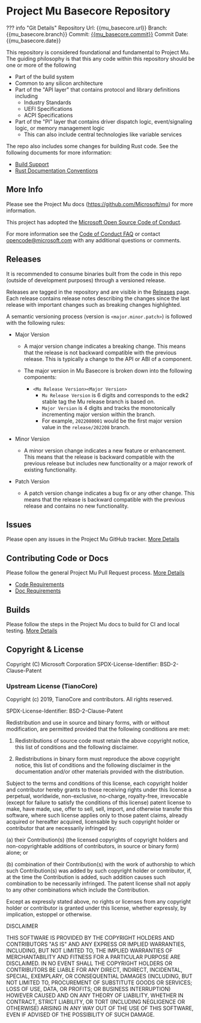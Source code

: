 # Project Mu Basecore Repository

??? info "Git Details"
    Repository Url: {{mu_basecore.url}}
    Branch:         {{mu_basecore.branch}}
    Commit:         [{{mu_basecore.commit}}]({{mu_basecore.commitlink}})
    Commit Date:    {{mu_basecore.date}}

This repository is considered foundational and fundamental to Project Mu. The
guiding philosophy is that this any code within this repository should be one or
more of the following

* Part of the build system
* Common to any silicon architecture
* Part of the "API layer" that contains protocol and library definitions
  including
  * Industry Standards
  * UEFI Specifications
  * ACPI Specifications
* Part of the "PI" layer that contains driver dispatch logic, event/signaling
  logic, or memory management logic
  * This can also include central technologies like variable services

The repo also includes some changes for building Rust code. See the following documents for more information:

- [Build Support](./Docs/rust_build.md)
- [Rust Documentation Conventions](./Docs/rust_documentation_conventions.md)

## More Info

Please see the Project Mu docs (<https://github.com/Microsoft/mu>) for more
information.

This project has adopted the [Microsoft Open Source Code of
Conduct](https://opensource.microsoft.com/codeofconduct/).

For more information see the [Code of Conduct
FAQ](https://opensource.microsoft.com/codeofconduct/faq/) or contact
[opencode@microsoft.com](mailto:opencode@microsoft.com) with any additional
questions or comments.

## Releases

It is recommended to consume binaries built from the code in this repo (outside of development purposes) through a
versioned release.

Releases are tagged in the repository and are visible in the [Releases](https://github.com/microsoft/mu_basecore/releases)
page. Each release contains release notes describing the changes since the last release with important changes such as
breaking changes highlighted.

A semantic versioning process (version is `<major.minor.patch>`) is followed with the following rules:

- Major Version

  - A major version change indicates a breaking change. This means that the release is not backward
    compatible with the previous release. This is typically a change to the API or ABI of a component.

  - The major version in Mu Basecore is broken down into the following components:
    - `<Mu Release Version><Major Version>`
      - `Mu Release Version` is 6 digits and corresponds to the edk2 stable tag the Mu release branch is based on.
      - `Major Version` is 4 digits and tracks the monotonically incrementing major version within the branch.
      - For example, `2022080001` would be the first major version value in the `release/202208` branch.

- Minor Version

  - A minor version change indicates a new feature or enhancement. This means that the release is backward
    compatible with the previous release but includes new functionality or a major rework of existing functionality.

- Patch Version

  - A patch version change indicates a bug fix or any other change. This means that the release is backward compatible
    with the previous release and contains no new functionality.

## Issues

Please open any issues in the Project Mu GitHub tracker. [More
Details](https://microsoft.github.io/mu/How/contributing/)

## Contributing Code or Docs

Please follow the general Project Mu Pull Request process.  [More
Details](https://microsoft.github.io/mu/How/contributing/)

* [Code Requirements](https://microsoft.github.io/mu/CodeDevelopment/requirements/)
* [Doc Requirements](https://microsoft.github.io/mu/DeveloperDocs/requirements/)

## Builds

Please follow the steps in the Project Mu docs to build for CI and local
testing. [More Details](https://microsoft.github.io/mu/CodeDevelopment/compile/)

## Copyright & License

Copyright (C) Microsoft Corporation
SPDX-License-Identifier: BSD-2-Clause-Patent

### Upstream License (TianoCore)

Copyright (c) 2019, TianoCore and contributors.  All rights reserved.

SPDX-License-Identifier: BSD-2-Clause-Patent

Redistribution and use in source and binary forms, with or without modification,
are permitted provided that the following conditions are met:

1. Redistributions of source code must retain the above copyright notice, this
   list of conditions and the following disclaimer.

2. Redistributions in binary form must reproduce the above copyright notice,
   this list of conditions and the following disclaimer in the documentation
   and/or other materials provided with the distribution.

Subject to the terms and conditions of this license, each copyright holder and
contributor hereby grants to those receiving rights under this license a
perpetual, worldwide, non-exclusive, no-charge, royalty-free, irrevocable
(except for failure to satisfy the conditions of this license) patent license to
make, have made, use, offer to sell, sell, import, and otherwise transfer this
software, where such license applies only to those patent claims, already
acquired or hereafter acquired, licensable by such copyright holder or
contributor that are necessarily infringed by:

(a) their Contribution(s) (the licensed copyrights of copyright holders and
    non-copyrightable additions of contributors, in source or binary form)
    alone; or

(b) combination of their Contribution(s) with the work of authorship to which
    such Contribution(s) was added by such copyright holder or contributor, if,
    at the time the Contribution is added, such addition causes such combination
    to be necessarily infringed. The patent license shall not apply to any other
    combinations which include the Contribution.

Except as expressly stated above, no rights or licenses from any copyright
holder or contributor is granted under this license, whether expressly, by
implication, estoppel or otherwise.

DISCLAIMER

THIS SOFTWARE IS PROVIDED BY THE COPYRIGHT HOLDERS AND CONTRIBUTORS "AS IS" AND
ANY EXPRESS OR IMPLIED WARRANTIES, INCLUDING, BUT NOT LIMITED TO, THE IMPLIED
WARRANTIES OF MERCHANTABILITY AND FITNESS FOR A PARTICULAR PURPOSE ARE
DISCLAIMED. IN NO EVENT SHALL THE COPYRIGHT HOLDERS OR CONTRIBUTORS BE LIABLE
FOR ANY DIRECT, INDIRECT, INCIDENTAL, SPECIAL, EXEMPLARY, OR CONSEQUENTIAL
DAMAGES (INCLUDING, BUT NOT LIMITED TO, PROCUREMENT OF SUBSTITUTE GOODS OR
SERVICES; LOSS OF USE, DATA, OR PROFITS; OR BUSINESS INTERRUPTION) HOWEVER
CAUSED AND ON ANY THEORY OF LIABILITY, WHETHER IN CONTRACT, STRICT LIABILITY, OR
TORT (INCLUDING NEGLIGENCE OR OTHERWISE) ARISING IN ANY WAY OUT OF THE USE OF
THIS SOFTWARE, EVEN IF ADVISED OF THE POSSIBILITY OF SUCH DAMAGE.
